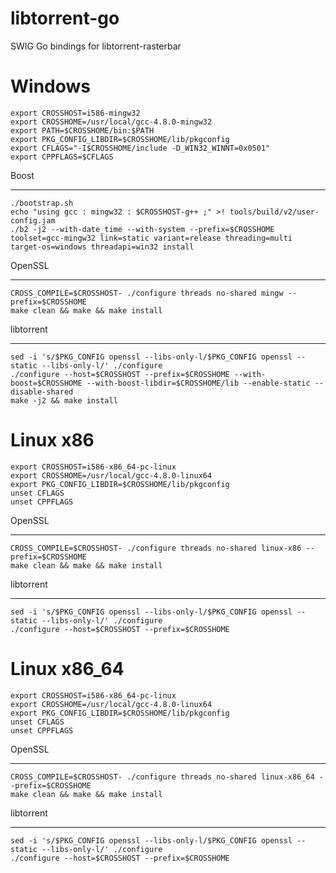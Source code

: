 libtorrent-go
=============

SWIG Go bindings for libtorrent-rasterbar


Windows
=======
```
export CROSSHOST=i586-mingw32
export CROSSHOME=/usr/local/gcc-4.8.0-mingw32
export PATH=$CROSSHOME/bin:$PATH
export PKG_CONFIG_LIBDIR=$CROSSHOME/lib/pkgconfig
export CFLAGS="-I$CROSSHOME/include -D_WIN32_WINNT=0x0501"
export CPPFLAGS=$CFLAGS
```

Boost
*****
```
./bootstrap.sh
echo "using gcc : mingw32 : $CROSSHOST-g++ ;" >! tools/build/v2/user-config.jam
./b2 -j2 --with-date_time --with-system --prefix=$CROSSHOME toolset=gcc-mingw32 link=static variant=release threading=multi target-os=windows threadapi=win32 install
```

OpenSSL
*******
```
CROSS_COMPILE=$CROSSHOST- ./configure threads no-shared mingw --prefix=$CROSSHOME
make clean && make && make install
```

libtorrent
**********
```
sed -i 's/$PKG_CONFIG openssl --libs-only-l/$PKG_CONFIG openssl --static --libs-only-l/' ./configure
./configure --host=$CROSSHOST --prefix=$CROSSHOME --with-boost=$CROSSHOME --with-boost-libdir=$CROSSHOME/lib --enable-static --disable-shared
make -j2 && make install
```




Linux x86
=========
```
export CROSSHOST=i586-x86_64-pc-linux
export CROSSHOME=/usr/local/gcc-4.8.0-linux64
export PKG_CONFIG_LIBDIR=$CROSSHOME/lib/pkgconfig
unset CFLAGS
unset CPPFLAGS
```

OpenSSL
*******
```
CROSS_COMPILE=$CROSSHOST- ./configure threads no-shared linux-x86 --prefix=$CROSSHOME
make clean && make && make install
```

libtorrent
**********
```
sed -i 's/$PKG_CONFIG openssl --libs-only-l/$PKG_CONFIG openssl --static --libs-only-l/' ./configure
./configure --host=$CROSSHOST --prefix=$CROSSHOME
```



Linux x86_64
============
```
export CROSSHOST=i586-x86_64-pc-linux
export CROSSHOME=/usr/local/gcc-4.8.0-linux64
export PKG_CONFIG_LIBDIR=$CROSSHOME/lib/pkgconfig
unset CFLAGS
unset CPPFLAGS
```

OpenSSL
*******
```
CROSS_COMPILE=$CROSSHOST- ./configure threads no-shared linux-x86_64 --prefix=$CROSSHOME
make clean && make && make install
```

libtorrent
**********
```
sed -i 's/$PKG_CONFIG openssl --libs-only-l/$PKG_CONFIG openssl --static --libs-only-l/' ./configure
./configure --host=$CROSSHOST --prefix=$CROSSHOME
```
